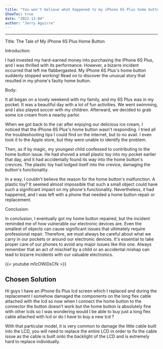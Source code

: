 ```yaml
---
title: "You won't believe what happened to my iPhone 6S Plus home button!"
ShowToc: true 
date: "2022-12-04"
author: "Jerry Aguirre"
---
```

*****
Title: The Tale of My iPhone 6S Plus Home Button

Introduction:

I had invested my hard-earned money into purchasing the iPhone 6S Plus, and I was thrilled with its performance. However, a bizarre incident occurred that left me flabbergasted. My iPhone 6S Plus's home button suddenly stopped working! Read on to discover the unusual story that resulted in my phone's faulty home button.

Body:

It all began on a lovely weekend with my family, and my 6S Plus was in my pocket. It was a beautiful day with a lot of fun activities. We went swimming, and I also played soccer with my children. Afterward, we decided to grab some ice cream from a nearby parlor.

When we got back to the car after enjoying our delicious ice cream, I noticed that the iPhone 6S Plus's home button wasn't responding. I tried all the troubleshooting tips I could find on the internet, but to no avail. I even took it to the Apple store, but they were unable to identify the problem.

Then, as if by magic, my youngest child confessed to contributing to the home button issue. He had shoved a small plastic toy into my pocket earlier that day, and it had accidentally found its way into the home button's crevices. The plastic toy had lodged itself into the crevice, damaging the button's functionality.

In a way, I couldn't believe the reason for the home button's malfunction. A plastic toy? It seemed almost impossible that such a small object could have such a significant impact on my phone's functionality. Nevertheless, it had happened, and I was left with a phone that needed a home button repair or replacement.

Conclusion:

In conclusion, I eventually got my home button repaired, but the incident reminded me of how vulnerable our electronic devices are. Even the smallest of objects can cause significant issues that ultimately require professional repair. Therefore, we must always be careful about what we carry in our pockets or around our electronic devices. It's essential to take proper care of our phones to avoid any major issues like this one. Always remember that an act of mischief by a child or an accidental mishap can lead to bizarre incidents with our valuable electronics.

{{< youtube m1cOWiDsCfk >}} 



## Chosen Solution
 Hi guys I have an iPhone 6s Plus lcd screen which I replaced and during the replacement I somehow damaged the components on the long flex cable attached with the lcd so now when I connect the home button to the connector the button doesn’t work but the home button is absolutely fine with other lcds so I was wondering would I be able to buy just a long flex cable attached with lcd or do I have to buy a new lcd ?

 With that particular model, it is very common to damage the little cable built into the LCD, you will need to replace the entire LCD in order to fix the cable issue as the cable is built onto the backlight of the LCD and is extremely hard to replace individually.




